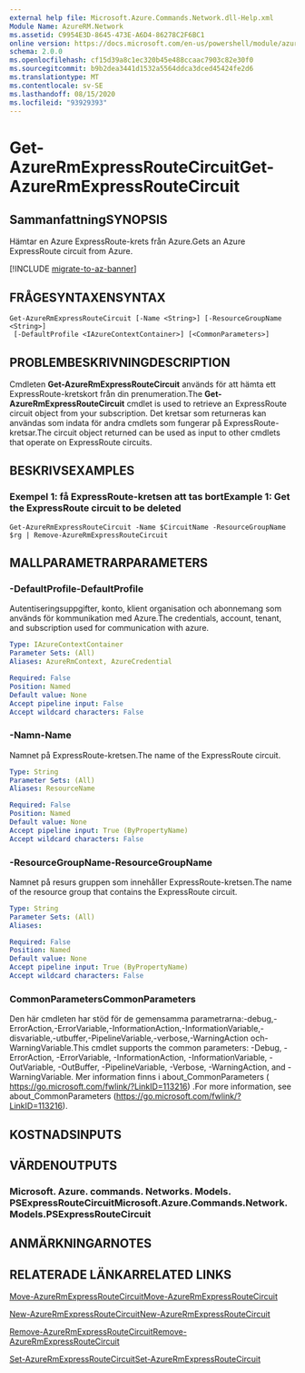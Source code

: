 ```yaml
---
external help file: Microsoft.Azure.Commands.Network.dll-Help.xml
Module Name: AzureRM.Network
ms.assetid: C9954E3D-8645-473E-A6D4-86278C2F6BC1
online version: https://docs.microsoft.com/en-us/powershell/module/azurerm.network/get-azurermexpressroutecircuit
schema: 2.0.0
ms.openlocfilehash: cf15d39a8c1ec320b45e488ccaac7903c82e30f0
ms.sourcegitcommit: b9b2dea3441d1532a5564ddca3dced45424fe2d6
ms.translationtype: MT
ms.contentlocale: sv-SE
ms.lasthandoff: 08/15/2020
ms.locfileid: "93929393"
---
```

# <span data-ttu-id="9fbe7-101">Get-AzureRmExpressRouteCircuit</span><span class="sxs-lookup"><span data-stu-id="9fbe7-101">Get-AzureRmExpressRouteCircuit</span></span>

## <span data-ttu-id="9fbe7-102">Sammanfattning</span><span class="sxs-lookup"><span data-stu-id="9fbe7-102">SYNOPSIS</span></span>
<span data-ttu-id="9fbe7-103">Hämtar en Azure ExpressRoute-krets från Azure.</span><span class="sxs-lookup"><span data-stu-id="9fbe7-103">Gets an Azure ExpressRoute circuit from Azure.</span></span>

[!INCLUDE [migrate-to-az-banner](../../includes/migrate-to-az-banner.md)]

## <span data-ttu-id="9fbe7-104">FRÅGESYNTAXEN</span><span class="sxs-lookup"><span data-stu-id="9fbe7-104">SYNTAX</span></span>

```
Get-AzureRmExpressRouteCircuit [-Name <String>] [-ResourceGroupName <String>]
 [-DefaultProfile <IAzureContextContainer>] [<CommonParameters>]
```

## <span data-ttu-id="9fbe7-105">PROBLEMBESKRIVNING</span><span class="sxs-lookup"><span data-stu-id="9fbe7-105">DESCRIPTION</span></span>
<span data-ttu-id="9fbe7-106">Cmdleten **Get-AzureRmExpressRouteCircuit** används för att hämta ett ExpressRoute-kretskort från din prenumeration.</span><span class="sxs-lookup"><span data-stu-id="9fbe7-106">The **Get-AzureRmExpressRouteCircuit** cmdlet is used to retrieve an ExpressRoute circuit object from your subscription.</span></span> <span data-ttu-id="9fbe7-107">Det kretsar som returneras kan användas som indata för andra cmdlets som fungerar på ExpressRoute-kretsar.</span><span class="sxs-lookup"><span data-stu-id="9fbe7-107">The circuit object returned can be used as input to other cmdlets that operate on ExpressRoute circuits.</span></span>

## <span data-ttu-id="9fbe7-108">BESKRIVS</span><span class="sxs-lookup"><span data-stu-id="9fbe7-108">EXAMPLES</span></span>

### <span data-ttu-id="9fbe7-109">Exempel 1: få ExpressRoute-kretsen att tas bort</span><span class="sxs-lookup"><span data-stu-id="9fbe7-109">Example 1: Get the ExpressRoute circuit to be deleted</span></span>
```
Get-AzureRmExpressRouteCircuit -Name $CircuitName -ResourceGroupName $rg | Remove-AzureRmExpressRouteCircuit
```

## <span data-ttu-id="9fbe7-110">MALLPARAMETRAR</span><span class="sxs-lookup"><span data-stu-id="9fbe7-110">PARAMETERS</span></span>

### <span data-ttu-id="9fbe7-111">-DefaultProfile</span><span class="sxs-lookup"><span data-stu-id="9fbe7-111">-DefaultProfile</span></span>
<span data-ttu-id="9fbe7-112">Autentiseringsuppgifter, konto, klient organisation och abonnemang som används för kommunikation med Azure.</span><span class="sxs-lookup"><span data-stu-id="9fbe7-112">The credentials, account, tenant, and subscription used for communication with azure.</span></span>

```yaml
Type: IAzureContextContainer
Parameter Sets: (All)
Aliases: AzureRmContext, AzureCredential

Required: False
Position: Named
Default value: None
Accept pipeline input: False
Accept wildcard characters: False
```

### <span data-ttu-id="9fbe7-113">-Namn</span><span class="sxs-lookup"><span data-stu-id="9fbe7-113">-Name</span></span>
<span data-ttu-id="9fbe7-114">Namnet på ExpressRoute-kretsen.</span><span class="sxs-lookup"><span data-stu-id="9fbe7-114">The name of the ExpressRoute circuit.</span></span>

```yaml
Type: String
Parameter Sets: (All)
Aliases: ResourceName

Required: False
Position: Named
Default value: None
Accept pipeline input: True (ByPropertyName)
Accept wildcard characters: False
```

### <span data-ttu-id="9fbe7-115">-ResourceGroupName</span><span class="sxs-lookup"><span data-stu-id="9fbe7-115">-ResourceGroupName</span></span>
<span data-ttu-id="9fbe7-116">Namnet på resurs gruppen som innehåller ExpressRoute-kretsen.</span><span class="sxs-lookup"><span data-stu-id="9fbe7-116">The name of the resource group that contains the ExpressRoute circuit.</span></span>

```yaml
Type: String
Parameter Sets: (All)
Aliases: 

Required: False
Position: Named
Default value: None
Accept pipeline input: True (ByPropertyName)
Accept wildcard characters: False
```

### <span data-ttu-id="9fbe7-117">CommonParameters</span><span class="sxs-lookup"><span data-stu-id="9fbe7-117">CommonParameters</span></span>
<span data-ttu-id="9fbe7-118">Den här cmdleten har stöd för de gemensamma parametrarna:-debug,-ErrorAction,-ErrorVariable,-InformationAction,-InformationVariable,-disvariable,-utbuffer,-PipelineVariable,-verbose,-WarningAction och-WarningVariable.</span><span class="sxs-lookup"><span data-stu-id="9fbe7-118">This cmdlet supports the common parameters: -Debug, -ErrorAction, -ErrorVariable, -InformationAction, -InformationVariable, -OutVariable, -OutBuffer, -PipelineVariable, -Verbose, -WarningAction, and -WarningVariable.</span></span> <span data-ttu-id="9fbe7-119">Mer information finns i about_CommonParameters ( https://go.microsoft.com/fwlink/?LinkID=113216) .</span><span class="sxs-lookup"><span data-stu-id="9fbe7-119">For more information, see about_CommonParameters (https://go.microsoft.com/fwlink/?LinkID=113216).</span></span>

## <span data-ttu-id="9fbe7-120">KOSTNADS</span><span class="sxs-lookup"><span data-stu-id="9fbe7-120">INPUTS</span></span>

## <span data-ttu-id="9fbe7-121">VÄRDEN</span><span class="sxs-lookup"><span data-stu-id="9fbe7-121">OUTPUTS</span></span>

### <span data-ttu-id="9fbe7-122">Microsoft. Azure. commands. Networks. Models. PSExpressRouteCircuit</span><span class="sxs-lookup"><span data-stu-id="9fbe7-122">Microsoft.Azure.Commands.Network.Models.PSExpressRouteCircuit</span></span>

## <span data-ttu-id="9fbe7-123">ANMÄRKNINGAR</span><span class="sxs-lookup"><span data-stu-id="9fbe7-123">NOTES</span></span>

## <span data-ttu-id="9fbe7-124">RELATERADE LÄNKAR</span><span class="sxs-lookup"><span data-stu-id="9fbe7-124">RELATED LINKS</span></span>

[<span data-ttu-id="9fbe7-125">Move-AzureRmExpressRouteCircuit</span><span class="sxs-lookup"><span data-stu-id="9fbe7-125">Move-AzureRmExpressRouteCircuit</span></span>](Move-AzureRmExpressRouteCircuit.md)

[<span data-ttu-id="9fbe7-126">New-AzureRmExpressRouteCircuit</span><span class="sxs-lookup"><span data-stu-id="9fbe7-126">New-AzureRmExpressRouteCircuit</span></span>](New-AzureRmExpressRouteCircuit.md)

[<span data-ttu-id="9fbe7-127">Remove-AzureRmExpressRouteCircuit</span><span class="sxs-lookup"><span data-stu-id="9fbe7-127">Remove-AzureRmExpressRouteCircuit</span></span>](Remove-AzureRmExpressRouteCircuit.md)

[<span data-ttu-id="9fbe7-128">Set-AzureRmExpressRouteCircuit</span><span class="sxs-lookup"><span data-stu-id="9fbe7-128">Set-AzureRmExpressRouteCircuit</span></span>](Set-AzureRmExpressRouteCircuit.md)
